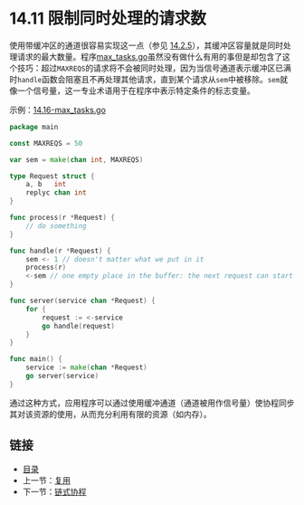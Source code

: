 # 14.11 限制同时处理的请求数

使用带缓冲区的通道很容易实现这一点（参见 [14.2.5](14.2.md#1425-%E5%90%8C%E6%AD%A5%E9%80%9A%E9%81%93-%E4%BD%BF%E7%94%A8%E5%B8%A6%E7%BC%93%E5%86%B2%E7%9A%84%E9%80%9A%E9%81%93)），其缓冲区容量就是同时处理请求的最大数量。程序[max_tasks.go](examples/chapter_14/max_tasks.go)虽然没有做什么有用的事但是却包含了这个技巧：超过`MAXREQS`的请求将不会被同时处理，因为当信号通道表示缓冲区已满时`handle`函数会阻塞且不再处理其他请求，直到某个请求从`sem`中被移除。`sem`就像一个信号量，这一专业术语用于在程序中表示特定条件的标志变量。

示例：[14.16-max_tasks.go](examples/chapter_14/max_tasks.go)
```go
package main

const MAXREQS = 50

var sem = make(chan int, MAXREQS)

type Request struct {
	a, b   int
	replyc chan int
}

func process(r *Request) {
	// do something
}

func handle(r *Request) {
	sem <- 1 // doesn't matter what we put in it
	process(r)
	<-sem // one empty place in the buffer: the next request can start
}

func server(service chan *Request) {
	for {
		request := <-service
		go handle(request)
	}
}

func main() {
	service := make(chan *Request)
	go server(service)
}
```
通过这种方式，应用程序可以通过使用缓冲通道（通道被用作信号量）使协程同步其对该资源的使用，从而充分利用有限的资源（如内存）。

## 链接

- [目录](directory.md)
- 上一节：[复用](14.10.md)
- 下一节：[链式协程](14.12.md)
